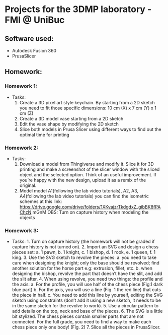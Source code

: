# Projects for the 3DMP laboratory - FMI @ UniBuc

## Software used:

- Autodesk Fusion 360
- PrusaSlicer

## Homework:

### Homework 1:
  - Tasks:
    1. Create a 3D pixel art style keychain. By starting from a 2D sketch you need to fit those specific dimensions: 10 cm (X) x 7 cm (Y) x  1 cm (Z) 
    2. Create a 3D model vase starting from a 2D sketch  
    3. Edit the vase shape by modifying the 2D sketch 
    4. Slice both models in Prusa Slicer using different ways to find out the optimal time for printing 
  
### Homework 2:
  - Tasks:
    1. Download a model from Thingiverse and modify it. Slice it for 3D printing
and make a screenshot of the slicer window with the sliced object and the
selected option. Think of an useful improvement. If you’re happy with the
new design, upload it as a remix of the original.
    2. Model model A1(following the lab video tutorials), A2, A3, A4(following the
lab video tutorials) you can find the isometric schemes at this link:
https://drive.google.com/drive/folders/1XKvajzrTkdgdxZ_gibBK8fPAChzN
mGnM
    OBS: Turn on capture history when modeling the objects

### Homework 3:
   - Tasks:
    1. Turn on capture history (the homework will not be graded if capture history
    is not turned on).
    2. Import an SVG and design a chess pieces set:
      a. 1 pawn,
      b. 1 knight,
      c. 1 bishop,
      d. 1 rook,
      e. 1 queen,
      f. 1 king.
     3. Use the SVG sketch to revolve the pieces:
      a. you need to take care when designing the knight; only the base
    should be revolved; find another solution for the horse part e.g:
    extrusion, fillet, etc.
      b. when designing the bishop, revolve the part that doesn’t have the
    slit, and add the slit after.
    4. When using revolve, you need two things: the profile and the axis:
      a. For the profile, you will use half of the chess piece (Fig.1 dark blue
    part)
      b. For the axis, you will use a line (Fig. 1 the red line) that cuts the
    piece in half.
      c. You need to add this line by yourself, editing the SVG sketch using
    constraints (don’t add it using a new sketch, it needs to be in the
    same sketch for the revolve to work).
    5. Use a circular pattern to add details on the top, neck and base of the
pieces.
    6. The SVG is a little bit stylized. The chess pieces contain smaller parts that
are not connected. For the full grade, you need to find a way to make each
chess piece only one body! (Fig. 2)
    7. Slice all the pieces in PrusaSlicer.
